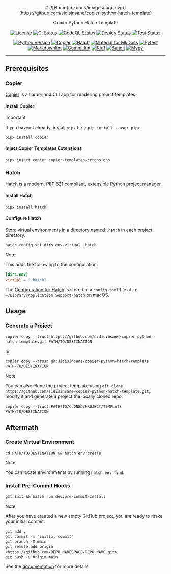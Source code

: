 <div align="center">
# [![Home](mkdocs/images/logo.svg)](https://github.com/sidisinsane/copier-python-hatch-template)

Copier Python Hatch Template

[![License](https://img.shields.io/github/license/sidisinsane/copier-python-hatch-template)](https://github.com/sidisinsane/copier-python-hatch-template/blob/main/LICENSE)
[![CI Status](https://img.shields.io/github/actions/workflow/status/sidisinsane/copier-python-hatch-template/ci.yml?logo=github&label=ci)](https://github.com/sidisinsane/copier-python-hatch-template/blob/main/.github/workflows/ci.yml)
[![CodeQL Status](https://img.shields.io/github/actions/workflow/status/sidisinsane/copier-python-hatch-template/codeql.yml?logo=github&label=codeql)](https://github.com/sidisinsane/copier-python-hatch-template/blob/main/.github/workflows/codeql.yml)
[![Deploy Status](https://img.shields.io/github/actions/workflow/status/sidisinsane/copier-python-hatch-template/deploy.yml?logo=github&label=deploy)](https://github.com/sidisinsane/copier-python-hatch-template/blob/main/.github/workflows/deploy.yml)
[![Test Status](https://img.shields.io/github/actions/workflow/status/sidisinsane/copier-python-hatch-template/test.yml?logo=github&label=test)](https://github.com/sidisinsane/copier-python-hatch-template/blob/main/.github/workflows/test.yml)

[![Python Version](https://img.shields.io/python/required-version-toml?tomlFilePath=https://raw.githubusercontent.com/sidisinsane/copier-python-hatch-template/main/pyproject.toml&logo=python&logoColor=white&label=Python)](https://www.python.org/)
[![Copier](https://img.shields.io/badge/Copier-4b5563)](https://copier.readthedocs.io/en/stable/)
[![Hatch](https://img.shields.io/badge/%F0%9F%A5%9A-Hatch-4051b5.svg)](https://github.com/pypa/hatch)
[![Material for MkDocs](https://img.shields.io/badge/Material_for_MkDocs-526CFE?logo=MaterialForMkDocs&logoColor=white)](https://squidfunk.github.io/mkdocs-material/)
[![Pytest](https://img.shields.io/badge/Pytest-0a9edc?logo=pytest&amp;logoColor=white&labelColor=4b5563)](https://pytest.org/)
[![Markdownlint](https://img.shields.io/badge/Markdownlint-000000?logo=markdown&amp;logoColor=white&labelColor=4b5563)](https://github.com/DavidAnson/markdownlint)
[![Commitlint](https://img.shields.io/badge/Commitlint-3451b2?logo=commitlint&amp;logoColor=white&labelColor=4b5563)](https://commitlint.js.org/)
[![Ruff](https://img.shields.io/endpoint?url=https://raw.githubusercontent.com/astral-sh/ruff/main/assets/badge/v2.json)](https://docs.astral.sh/ruff/)
[![Bandit](https://img.shields.io/badge/Bandit-4b5563)](https://github.com/PyCQA/bandit)
[![Mypy](https://img.shields.io/badge/Mypy-4b5563)](https://mypy-lang.org/)
</div>

---

## Prerequisites

### Copier

[Copier](https://copier.readthedocs.io/en/stable/) is a library and CLI app for rendering project templates.

#### Install Copier

> [!IMPORTANT]
> If you haven't already, install `pipx` first: `pip install --user pipx`.

```shell
pipx install copier
```

#### Inject Copier Templates Extensions

```shell
pipx inject copier copier-templates-extensions
```

### Hatch

[Hatch](https://hatch.pypa.io/latest/) is a modern, [PEP 621](https://peps.python.org/pep-0621/) compliant, extensible Python project manager.

#### Install Hatch

```shell
pipx install hatch
```

#### Configure Hatch

Store virtual environments in a directory named `.hatch` in each project directory.

```shell
hatch config set dirs.env.virtual .hatch
```

> [!NOTE]
> This adds the following to the configuration:
>
> ```toml
> [dirs.env]
> virtual = ".hatch"
> ```
>
> The [Configuration for Hatch](https://hatch.pypa.io/latest/config/hatch/) is stored in a `config.toml` file at i.e. `~/Library/Application Support/hatch` on macOS.

## Usage

### Generate a Project

```shell
copier copy --trust https://github.com/sidisinsane/copier-python-hatch-template.git PATH/TO/DESTINATION
```

or

```shell
copier copy --trust gh:sidisinsane/copier-python-hatch-template PATH/TO/DESTINATION
```

> [!NOTE]
> You can also clone the project template using `git clone https://github.com/sidisinsane/copier-python-hatch-template.git`, modify it and generate a project the locally cloned repo.
>
> ```shell
> copier copy --trust PATH/TO/CLONED/PROJECT/TEMPLATE PATH/TO/DESTINATION
> ```

## Aftermath

### Create Virtual Environment

```shell
cd PATH/TO/DESTINATION && hatch env create
```

> [!NOTE]  
> You can locate environments by running `hatch env find`.

### Install Pre-Commit Hooks

```shell
git init && hatch run dev:pre-commit-install
```

> [!NOTE]  
> After you have created a new empty GitHub project, you are ready to make your initial commit.
>
> ```shell
> git add .
> git commit -m "initial commit"
> git branch -M main
> git remote add origin <https://github.com/REPO_NAMESPACE/REPO_NAME.git>
> git push -u origin main
> ```

See the [documentation](https://sidisinsane.github.io/copier-python-hatch-template/) for more details.
